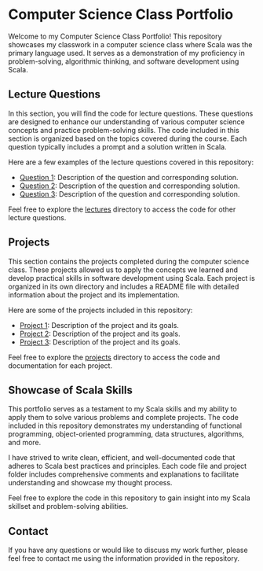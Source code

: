 # Computer Science Class Portfolio

Welcome to my Computer Science Class Portfolio! This repository showcases my classwork in a computer science class where Scala was the primary language used. It serves as a demonstration of my proficiency in problem-solving, algorithmic thinking, and software development using Scala.

## Lecture Questions

In this section, you will find the code for lecture questions. These questions are designed to enhance our understanding of various computer science concepts and practice problem-solving skills. The code included in this section is organized based on the topics covered during the course. Each question typically includes a prompt and a solution written in Scala.

Here are a few examples of the lecture questions covered in this repository:

- [Question 1](coding-challenges/challenge-1/solution1.scala): Description of the question and corresponding solution.
- [Question 2](lectures/question2.scala): Description of the question and corresponding solution.
- [Question 3](lectures/question3.scala): Description of the question and corresponding solution.

Feel free to explore the [lectures](lectures/) directory to access the code for other lecture questions.

## Projects

This section contains the projects completed during the computer science class. These projects allowed us to apply the concepts we learned and develop practical skills in software development using Scala. Each project is organized in its own directory and includes a README file with detailed information about the project and its implementation.

Here are some of the projects included in this repository:

- [Project 1](projects/project1/): Description of the project and its goals.
- [Project 2](projects/project2/): Description of the project and its goals.
- [Project 3](projects/project3/): Description of the project and its goals.

Feel free to explore the [projects](projects/) directory to access the code and documentation for each project.

## Showcase of Scala Skills

This portfolio serves as a testament to my Scala skills and my ability to apply them to solve various problems and complete projects. The code included in this repository demonstrates my understanding of functional programming, object-oriented programming, data structures, algorithms, and more.

I have strived to write clean, efficient, and well-documented code that adheres to Scala best practices and principles. Each code file and project folder includes comprehensive comments and explanations to facilitate understanding and showcase my thought process.

Feel free to explore the code in this repository to gain insight into my Scala skillset and problem-solving abilities.

## Contact

If you have any questions or would like to discuss my work further, please feel free to contact me using the information provided in the repository.

